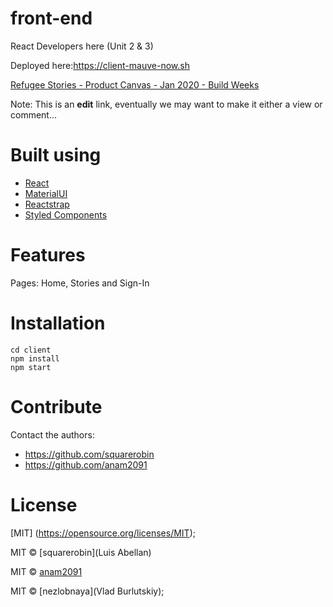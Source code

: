 
# front-end
React Developers here (Unit 2 &amp; 3)

Deployed here:https://client-mauve-now.sh

[Refugee Stories - Product Canvas - Jan 2020 - Build Weeks](https://docs.google.com/document/d/11ZJG2zr8831Q2Dzesgtmju5iIGY1WCIAU19eFfR0NRE/edit?usp=sharing)

Note: This is an **edit** link, eventually we may want to make it either a view or comment...
# Built using
- [React](https://reactjs.org/)
- [MaterialUI](https://material-ui.com/)
- [Reactstrap](https://reactstrap.github.io/)
- [Styled Components](https://styled-components.com/)


# Features
Pages: Home, Stories and Sign-In

# Installation
```  
cd client
npm install
npm start  

```


# Contribute
Contact the authors:
* https://github.com/squarerobin
* https://github.com/anam2091



# License
[MIT] (https://opensource.org/licenses/MIT);

MIT © [squarerobin](Luis Abellan)

MIT © [anam2091](Anam)

MIT © [nezlobnaya](Vlad Burlutskiy);
